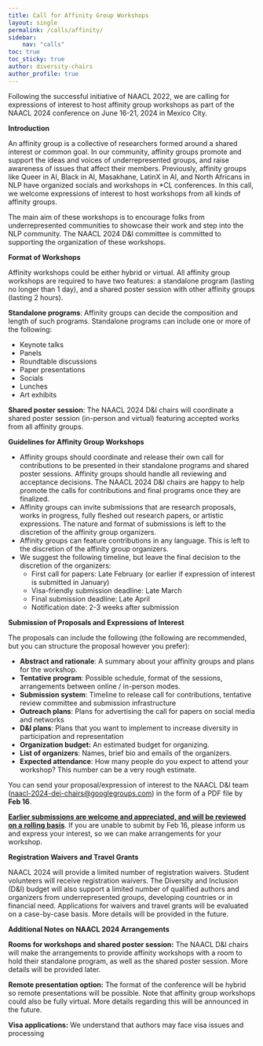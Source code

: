 ```yaml
---
title: Call for Affinity Group Workshops
layout: single
permalink: /calls/affinity/
sidebar:
    nav: "calls"
toc: true
toc_sticky: true
author: diversity-chairs
author_profile: true
---
```


Following the successful initiative of NAACL 2022, we are calling for expressions of interest to host affinity group workshops as part of the NAACL 2024 conference on June 16-21, 2024 in Mexico City. 

**Introduction**

An affinity group is a collective of researchers formed around a shared interest or common goal. In our community, affinity groups promote and support the ideas and voices of underrepresented groups, and raise awareness of issues that affect their members. Previously, affinity groups like Queer in AI, Black in AI, Masakhane, LatinX in AI, and North Africans in NLP have organized socials and workshops in *CL conferences. In this call, we welcome expressions of interest to host workshops from all kinds of affinity groups.

The main aim of these workshops is to encourage folks from underrepresented communities to showcase their work and step into the NLP community. The NAACL 2024 D&I committee is committed to supporting the organization of these workshops.

**Format of Workshops**

Affinity workshops could be either hybrid or virtual. All affinity group workshops are required to have two features: a standalone program (lasting no longer than 1 day), and a shared poster session with other affinity groups (lasting 2 hours). 

**Standalone programs**: Affinity groups can decide the composition and length of such programs. Standalone programs can include one or more of the following:

* Keynote talks
* Panels
* Roundtable discussions
* Paper presentations
* Socials
* Lunches
* Art exhibits

**Shared poster session**: The NAACL 2024 D&I chairs will coordinate a shared poster session (in-person and virtual) featuring accepted works from all affinity groups.

**Guidelines for Affinity Group Workshops**

* Affinity groups should coordinate and release their own call for contributions to be presented in their standalone programs and shared poster sessions. Affinity groups should handle all reviewing and acceptance decisions. The NAACL 2024 D&I chairs are happy to help promote the calls for contributions and final programs once they are finalized. 
* Affinity groups can invite submissions that are research proposals, works in progress, fully fleshed out research papers, or artistic expressions. The nature and format of submissions is left to the discretion of the affinity group organizers. 
* Affinity groups can feature contributions in any language. This is left to the discretion of the affinity group organizers. 
* We suggest the following timeline, but leave the final decision to the discretion of the organizers: 
    * First call for papers: Late February (or earlier if expression of interest is submitted in January)
    * Visa-friendly submission deadline: Late March
    * Final submission deadline: Late April
    * Notification date: 2-3 weeks after submission
    

**Submission of Proposals and Expressions of Interest**

The proposals can include the following (the following are recommended, but you can structure the proposal however you prefer):

* **Abstract and rationale**: A summary about your affinity groups and plans for the workshop.
* **Tentative program**: Possible schedule, format of the sessions, arrangements between online / in-person modes.
* **Submission system**: Timeline to release call for contributions, tentative review committee and submission infrastructure
* **Outreach plans**: Plans for advertising the call for papers on social media and networks
* **D&I plans**: Plans that you want to implement to increase diversity in participation and representation
* **Organization budget:** An estimated budget for organizing. 
* **List of organizers**: Names, brief bio and emails of the organizers.
* **Expected attendance**: How many people do you expect to attend your workshop? This number can be a very rough estimate.

You can send your proposal/expression of interest to the NAACL D&I team ([naacl-2024-dei-chairs@googlegroups.com](mailto:naacl-2024-dei-chairs@googlegroups.com)) in the form of a PDF file by **Feb 16**.  

**<span style="text-decoration:underline;">Earlier submissions are welcome and appreciated, and will be reviewed on a rolling basis</span>**. If you are unable to submit by Feb 16, please inform us and express your interest, so we can make arrangements for your workshop.

**Registration Waivers and Travel Grants**

NAACL 2024 will provide a limited number of registration waivers. Student volunteers will receive registration waivers. The Diversity and Inclusion (D&I) budget will also support a limited number of qualified authors and organizers from underrepresented groups, developing countries or in financial need. Applications for waivers and travel grants will be evaluated on a case-by-case basis. More details will be provided in the future. 

**Additional Notes on NAACL 2024 Arrangements**

**Rooms for workshops and shared poster session:** The NAACL D&I chairs will make the arrangements to provide affinity workshops with a room to hold their standalone program, as well as the shared poster session. More details will be provided later.

**Remote presentation option:** The format of the conference will be hybrid so remote presentations will be possible. Note that affinity group workshops could also be fully virtual. More details regarding this will be announced in the future.

**Visa applications:** We understand that authors may face visa issues and processing 